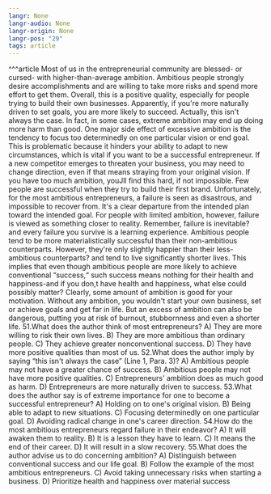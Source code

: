 ```yaml
---
langr: None
langr-audio: None
langr-origin: None
langr-pos: "29"
tags: article
---
```


^^^article
Most of us in the entrepreneurial community are blessed- or cursed- with higher-than-average ambition. Ambitious people strongly desire accomplishments and are willing to take more risks and spend more effort to get them. 
Overall, this is a positive quality, especially for people trying to build their own businesses. Apparently, if you're more naturally driven to set goals, you are more likely to succeed. Actually, this isn't always the case. In fact, in some cases, extreme ambition may end up doing more harm than good. 
One major side effect of excessive ambition is the tendency to focus too determinedly on one particular vision or end goal. This is problematic because it hinders your ability to adapt to new circumstances, which is vital if you want to be a successful entrepreneur. If a new competitor emerges to threaten your business, you may need to change direction, even if that means straying from your original vision. If you have too much ambition, youJll find this hard, if not impossible. 
Few people are successful when they try to build their first brand. Unfortunately, for the most ambitious entrepreneurs, a failure is seen as disastrous, and impossible to recover from. 
It's a clear departure from the intended plan toward the intended goal. For people with limited ambition, however, failure is viewed as something closer to reality. Remember, failure is inevitable? and every failure you survive is a learning experience. 
Ambitious people tend to be more materialistically successful than their non-ambitious counterparts. However, they're only slightly happier than their less-ambitious counterparts? and tend to live significantly shorter lives. This implies that even though ambitious people are more likely to achieve conventional “success,“ such success means nothing for their health and happiness-and if you don,t have health and happiness, what else could possibly matter? 
Clearly, some amount of ambition is good for your motivation. Without any ambition, you wouldn't start your own business, set or achieve goals and get far in life. But an excess of ambition can also be dangerous, putting you at risk of burnout, stubbornness and even a shorter life.
51.What does the author think of most entrepreneurs? 
A) They are more willing to risk their own lives. 
B) They are more ambitious than ordinary people. 
C) They achieve greater nonconventional success. 
D) They have more positive qualities than most of us. 
52.What does the author imply by saying “this isn't always the case” (Line 1, Para. 3)? 
A) Ambitious people may not have a greater chance of success. 
B) Ambitious people may not have more positive qualities. 
C) Entrepreneurs' ambition does as much good as harm. 
D) Entrepreneurs are more naturally driven to success. 
53.What does the author say is of extreme importance for one to become a successful entrepreneur? 
A) Holding on to one's original vision. 
B) Being able to adapt to new situations. 
C) Focusing determinedly on one particular goal. 
D) Avoiding radical change in one's career direction. 
54.How do the most ambitious entrepreneurs regard failure in their endeavor? 
A) It will awaken them to reality. 
B) It is a lesson they have to learn. 
C) It means the end of their career. 
D) It will result in a slow recovery. 
55.What does the author advise us to do concerning ambition? 
A) Distinguish between conventional success and our life goal. 
B) Follow the example of the most ambitious entrepreneurs. 
C) Avoid taking unnecessary risks when starting a business. 
D) Prioritize health and happiness over material success

